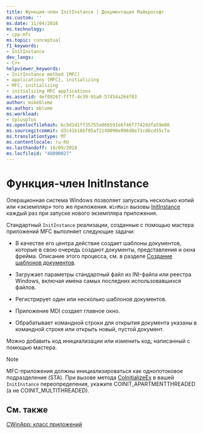 ```yaml
---
title: Функция-член InitInstance | Документация Майкрософт
ms.custom: ''
ms.date: 11/04/2016
ms.technology:
- cpp-mfc
ms.topic: conceptual
f1_keywords:
- InitInstance
dev_langs:
- C++
helpviewer_keywords:
- InitInstance method [MFC]
- applications [MFC], initializing
- MFC, initializing
- initializing MFC applications
ms.assetid: 4ef09267-ff7f-4c39-91a0-57454a264f83
author: mikeblome
ms.author: mblome
ms.workload:
- cplusplus
ms.openlocfilehash: bc9d1d1ff35755a966591e6f46f7742ddfa59e08
ms.sourcegitcommit: d3c41b16bf05af2149090e996d8e71cd6cd55c7a
ms.translationtype: MT
ms.contentlocale: ru-RU
ms.lasthandoff: 10/09/2018
ms.locfileid: "48890027"
---
```

# <a name="initinstance-member-function"></a>Функция-член InitInstance

Операционная система Windows позволяет запускать несколько копий или «экземпляр» того же приложения. `WinMain` вызовы [InitInstance](../mfc/reference/cwinapp-class.md#initinstance) каждый раз при запуске нового экземпляра приложения.

Стандартный `InitInstance` реализации, созданные с помощью мастера приложений MFC выполняет следующие задачи:

- В качестве его центра действие создает шаблоны документов, которые в свою очередь создают документы, представления и окна фрейма. Описание этого процесса, см. в разделе [Создание шаблонов документов](../mfc/document-template-creation.md).

- Загружает параметры стандартный файл из INI-файла или реестра Windows, включая имена самых последних использовавшихся файлов.

- Регистрирует один или несколько шаблонов документов.

- Приложение MDI создает главное окно.

- Обрабатывает командной строки для открытия документа указаны в командной строке или открыть новый, пустой документ.

Можно добавить код инициализации или изменить код, написанный с помощью мастера.

> [!NOTE]
>  MFC-приложения должны инициализироваться как однопотоковое подразделение (STA). При вызове метода [CoInitializeEx](/windows/desktop/api/combaseapi/nf-combaseapi-coinitializeex) в вашей `InitInstance` переопределения, укажите COINIT_APARTMENTTHREADED (а не COINIT_MULTITHREADED).

## <a name="see-also"></a>См. также

[CWinApp: класс приложений](../mfc/cwinapp-the-application-class.md)
